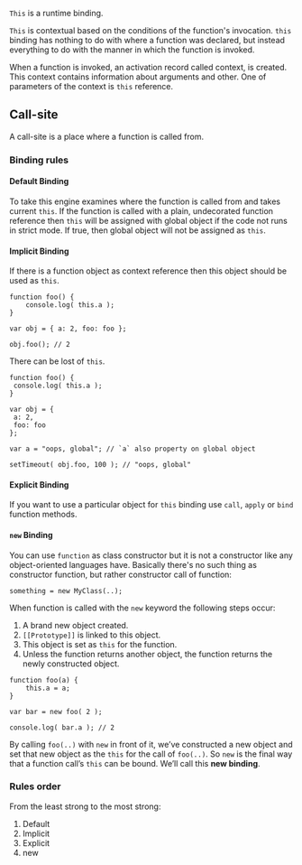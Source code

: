 `This` is a runtime binding. 

`This` is contextual based on the conditions of the function's invocation. `this` binding has nothing to do with where a function was declared, but instead everything to do with the manner in which the function is invoked. 

When a function is invoked, an activation record called context, is created. This context contains information about arguments and other. One of parameters of the context is `this` reference.


## Call-site

A call-site is a place where a function is called from.

### Binding rules

#### Default Binding

To take this engine examines where the function is called from and takes current `this`. If the function is called with a plain, undecorated function reference then `this` will be assigned with global object if the code not runs in strict mode. If true, then global object will not be assigned as `this`.


#### Implicit Binding

If there is a function object as context reference then this object should be used as `this`.

```
function foo() { 
	console.log( this.a ); 
} 

var obj = { a: 2, foo: foo }; 

obj.foo(); // 2
```

There can be lost of `this`.

```
function foo() {
 console.log( this.a );
}

var obj = {
 a: 2,
 foo: foo
};

var a = "oops, global"; // `a` also property on global object

setTimeout( obj.foo, 100 ); // "oops, global"
```


#### Explicit Binding

If you want to use a particular object for `this` binding use `call`, `apply` or `bind` function methods.


#### `new` Binding

You can use `function` as class constructor but it is not a constructor like any object-oriented languages have. Basically there's no such thing as constructor function, but rather constructor call of function:

```
something = new MyClass(..);
```

When function is called with the `new` keyword the following steps occur:

1. A brand new object created.
2. `[[Prototype]]` is linked to this object.
3. This object is set as `this` for the function.
4. Unless the function returns another object, the function returns the newly constructed object.
```
function foo(a) { 
	this.a = a;
} 

var bar = new foo( 2 ); 

console.log( bar.a ); // 2
```

By calling `foo(..)` with `new` in front of it, we’ve constructed a new object and set that new object as the `this` for the call of `foo(..)`. So `new` is the final way that a function call’s `this` can be bound. We’ll call this **new binding**.

### Rules order

From the least strong to the most strong:

1. Default
2. Implicit
3. Explicit
4. new